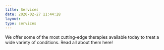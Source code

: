 ```yaml
---
title: Services
date: 2020-02-27 11:44:28
layout:
type: services
---
```

We offer some of the most cutting-edge therapies available today to treat a wide variety of conditions. Read all about them here!